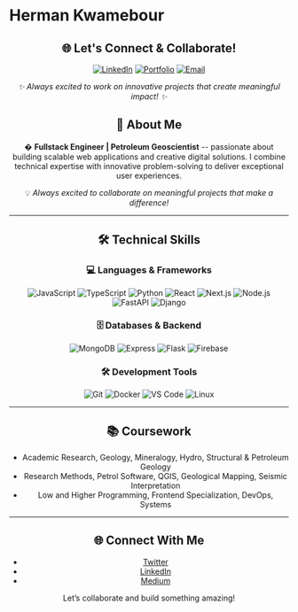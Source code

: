 # Herman Kwamebour

<div align="center">

## 🌐 Let's Connect & Collaborate!

[![LinkedIn](https://img.shields.io/badge/LinkedIn-0077B5?style=for-the-badge&logo=linkedin&logoColor=white)](https://www.linkedin.com/in/herman-kwamebour/)
[![Portfolio](https://img.shields.io/badge/Portfolio-FF5722?style=for-the-badge&logo=todoist&logoColor=white)](https://www.hermankkwamebour.net)
[![Email](https://img.shields.io/badge/Email-D14836?style=for-the-badge&logo=gmail&logoColor=white)](mailto:hermankwamebour30@gmail.com)

_✨ Always excited to work on innovative projects that create meaningful impact! ✨_

## 👋 About Me

� **Fullstack Engineer | Petroleum Geoscientist** -- passionate about building scalable web applications and creative digital solutions. I combine technical expertise with innovative problem-solving to deliver exceptional user experiences.

💡 _Always excited to collaborate on meaningful projects that make a difference!_

---

## 🛠️ Technical Skills

<div align="center">

### 💻 **Languages & Frameworks**

![JavaScript](https://img.shields.io/badge/JavaScript-F7DF1E?style=for-the-badge&logo=javascript&logoColor=black)
![TypeScript](https://img.shields.io/badge/TypeScript-3178C6?style=for-the-badge&logo=typescript&logoColor=white)
![Python](https://img.shields.io/badge/Python-3776AB?style=for-the-badge&logo=python&logoColor=white)
![React](https://img.shields.io/badge/React-61DAFB?style=for-the-badge&logo=react&logoColor=black)
![Next.js](https://img.shields.io/badge/Next.js-000000?style=for-the-badge&logo=nextdotjs&logoColor=white)
![Node.js](https://img.shields.io/badge/Node.js-339933?style=for-the-badge&logo=nodedotjs&logoColor=white)
![FastAPI](https://img.shields.io/badge/FastAPI-009688?style=for-the-badge&logo=fastapi&logoColor=white)
![Django](https://img.shields.io/badge/Django-092E20?style=for-the-badge&logo=django&logoColor=white)

### 🗄️ **Databases & Backend**

![MongoDB](https://img.shields.io/badge/MongoDB-47A248?style=for-the-badge&logo=mongodb&logoColor=white)
![Express](https://img.shields.io/badge/Express-000000?style=for-the-badge&logo=express&logoColor=white)
![Flask](https://img.shields.io/badge/Flask-000000?style=for-the-badge&logo=flask&logoColor=white)
![Firebase](https://img.shields.io/badge/Firebase-FFCA28?style=for-the-badge&logo=firebase&logoColor=black)

### 🛠️ **Development Tools**

![Git](https://img.shields.io/badge/Git-F05032?style=for-the-badge&logo=git&logoColor=white)
![Docker](https://img.shields.io/badge/Docker-2496ED?style=for-the-badge&logo=docker&logoColor=white)
![VS Code](https://img.shields.io/badge/VS_Code-007ACC?style=for-the-badge&logo=visualstudiocode&logoColor=white)
![Linux](https://img.shields.io/badge/Linux-FCC624?style=for-the-badge&logo=linux&logoColor=black)

</div>

---

## 📚 Coursework

- Academic Research, Geology, Mineralogy, Hydro, Structural & Petroleum Geology
- Research Methods, Petrol Software, QGIS, Geological Mapping, Seismic Interpretation
- Low and Higher Programming, Frontend Specialization, DevOps, Systems

---

## 🌐 Connect With Me

- [Twitter](https://twitter.com)
- [LinkedIn](https://www.linkedin.com/in/herman-kwamebour/)
- [Medium](https://medium.com)

Let’s collaborate and build something amazing!
